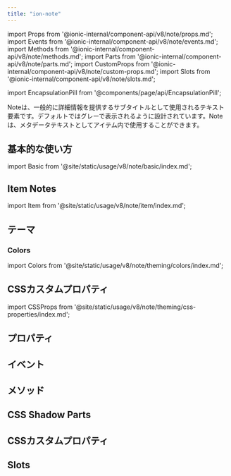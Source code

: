 ```yaml
---
title: "ion-note"
---
```

import Props from '@ionic-internal/component-api/v8/note/props.md';
import Events from '@ionic-internal/component-api/v8/note/events.md';
import Methods from '@ionic-internal/component-api/v8/note/methods.md';
import Parts from '@ionic-internal/component-api/v8/note/parts.md';
import CustomProps from '@ionic-internal/component-api/v8/note/custom-props.md';
import Slots from '@ionic-internal/component-api/v8/note/slots.md';

<head>
  <title>ion-note: Note Text Elements for iOS and Android Ionic Apps</title>
  <meta name="description" content="ion-notesは、一般的に詳細な情報を提供するテキスト要素です。iOSおよびAndroidのIonicアプリでnotesをどのように使用し、どのようにスタイリングできるかをご紹介します。" />
</head>

import EncapsulationPill from '@components/page/api/EncapsulationPill';

<EncapsulationPill type="shadow" />

Noteは、一般的に詳細情報を提供するサブタイトルとして使用されるテキスト要素です。デフォルトではグレーで表示されるように設計されています。Noteは、メタデータテキストとしてアイテム内で使用することができます。

## 基本的な使い方

import Basic from '@site/static/usage/v8/note/basic/index.md';

<Basic />

## Item Notes

import Item from '@site/static/usage/v8/note/item/index.md';

<Item />

## テーマ

### Colors

import Colors from '@site/static/usage/v8/note/theming/colors/index.md';

<Colors />

## CSSカスタムプロパティ

import CSSProps from '@site/static/usage/v8/note/theming/css-properties/index.md';

<CSSProps />


## プロパティ
<Props />

## イベント
<Events />

## メソッド
<Methods />

## CSS Shadow Parts
<Parts />

## CSSカスタムプロパティ
<CustomProps />

## Slots
<Slots />
